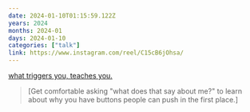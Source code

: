 ```yaml
---
date: 2024-01-10T01:15:59.122Z
years: 2024
months: 2024-01
days: 2024-01-10
categories: ["talk"]
link: https://www.instagram.com/reel/C15cB6jOhsa/
---
```

[what triggers you, teaches you.](https://www.instagram.com/reel/C15cB6jOhsa/)

> [Get comfortable asking "what does that say about me?" to learn about why you have buttons people can push in the first place.]
